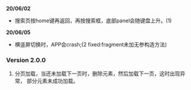 **20/06/02**
* 搜索页按home键再返回，再按搜索框，底部panel会随键盘上升。(1)

**20/06/05**
* 横竖屏切换时，APP会crash;(2 fixed:fragment未加无参构造方法)

### Version 2.0.0
1. 分页加载，当还未加载下一页时，删除元素，然后加载下一页，这时出现异常，
部分元素未成功加载。